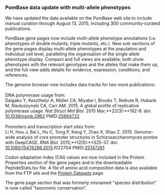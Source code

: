 ### PomBase data update with multi-allele phenotypes

We have updated the data available on the PomBase web site to include
manual curation through August 13, 2015, including 300 community-curated
publications.

PomBase gene pages now include multi-allele phenotype annotations (i.e.
phenotypes of double mutants, triple mutants, etc.). New sub-sections of
the gene pages display multi-allele phenotypes at the population and
individual cell level, paralleling the organisation of the single allele
phenotype display. Compact and full views are available; both show
phenotypes with the relevant genotypes and the alleles that make them
up, and the full view adds details for evidence, expression, conditions,
and references.

The genome browser now includes data tracks for two more publications:\
\
DNA polymerase usage from:\
Daigaku Y, Keszthelyi A, Müller CA, Miyabe I, Brooks T, Retkute R,
Hubank M, Nieduszynski CA, Carr AM. 2015. A global profile of
replicative polymerase usage. *Nat Struct Mol Biol.* 2015
Mar;**22(3):**192-8. doi:
[10.1038/nsmb.2962](http://dx.doi.org/10.1038/nsmb.2962)
PMID:[25664722](http://www.ncbi.nlm.nih.gov/pubmed/?term=25664722)\
\
Promoters and transcription start sites from:\
Li H, Hou J, Bai L, Hu C, Tong P, Kang Y, Zhao X, Shao Z. 2015.
Genome-wide analysis of core promoter structures in Schizosaccharomyces
pombe with DeepCAGE. *RNA Biol.* 2015;**12(5):**525-37. doi:
[10.1080/15476286.2015](http://dx.doi.org/10.1080/15476286.2015.1022704).1022704
PMID:[25747261](http://www.ncbi.nlm.nih.gov/pubmed/?term=25747261)

Codon adaptation index (CAI) values are now included in the Protein
Properties section of the gene pages and in the downloadable
PeptideStats.tsv file. A file of amino acid composition data is also
available from the FTP site and the [Protein
Datasets](/downloads/protein-datasets) page.

The gene page section that was formerly misnamed "species distribution"
is now called "taxonomic conservation".
